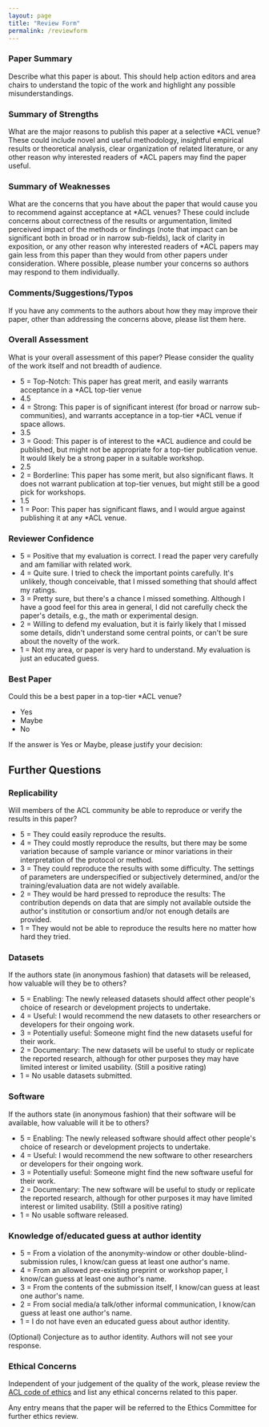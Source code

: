 ```yaml
---
layout: page
title: "Review Form"
permalink: /reviewform
---
```


### Paper Summary

Describe what this paper is about. This should help action editors and area chairs to understand the topic of the work and highlight any possible misunderstandings.  

### Summary of Strengths

What are the major reasons to publish this paper at a selective *ACL venue? These could include novel and useful methodology, insightful empirical results or theoretical analysis, clear organization of related literature, or any other reason why interested readers of *ACL papers may find the paper useful.

### Summary of Weaknesses

What are the concerns that you have about the paper that would cause you to recommend against acceptance at *ACL venues? These could include concerns about correctness of the results or argumentation, limited perceived impact of the methods or findings (note that impact can be significant both in broad or in narrow sub-fields), lack of clarity in exposition, or any other reason why interested readers of *ACL papers may gain less from this paper than they would from other papers under consideration. Where possible, please number your concerns so authors may respond to them individually.

### Comments/Suggestions/Typos 

If you have any comments to the authors about how they may improve their paper, other than addressing the concerns above, please list them here.

### Overall Assessment

What is your overall assessment of this paper? Please consider the quality of the work itself and not breadth of audience. 


* 5 = Top-Notch: This paper has great merit, and easily warrants acceptance in a *ACL top-tier venue
* 4.5
* 4 = Strong: This paper is of significant interest (for broad or narrow sub-communities), and warrants acceptance in a top-tier *ACL venue if space allows.
* 3.5
* 3 = Good: This paper is of interest to the *ACL audience and could be published, but might not be appropriate for a top-tier publication venue. It would likely be a strong paper in a suitable workshop. 
* 2.5
* 2 = Borderline: This paper has some merit, but also significant flaws. It does not warrant publication at top-tier venues, but might still be a good pick for workshops. 
* 1.5
* 1 = Poor: This paper has significant flaws, and I would argue against publishing it at any *ACL venue.

### Reviewer Confidence

* 5 = Positive that my evaluation is correct. I read the paper very carefully and am familiar with related work.
* 4 = Quite sure. I tried to check the important points carefully. It's unlikely, though conceivable, that I missed something that should affect my ratings.
* 3 =  Pretty sure, but there's a chance I missed something. Although I have a good feel for this area in general, I did not carefully check the paper's details, e.g., the math or experimental design.
* 2 =  Willing to defend my evaluation, but it is fairly likely that I missed some details, didn't understand some central points, or can't be sure about the novelty of the work.
* 1 = Not my area, or paper is very hard to understand. My evaluation is just an educated guess.

### Best Paper

Could this be a best paper in a top-tier *ACL venue?

* Yes
* Maybe
* No

If the answer is Yes or Maybe, please justify your decision:


## Further Questions

### Replicability

Will members of the ACL community be able to reproduce or verify the results in this paper?

* 5 = They could easily reproduce the results.
* 4 = They could mostly reproduce the results, but there may be some variation because of sample variance or minor variations in their interpretation of the protocol or method.
* 3 = They could reproduce the results with some difficulty. The settings of parameters are underspecified or subjectively determined, and/or the training/evaluation data are not widely available.
* 2 = They would be hard pressed to reproduce the results: The contribution depends on data that are simply not available outside the author's institution or consortium and/or not enough details are provided.
* 1 = They would not be able to reproduce the results here no matter how hard they tried.

### Datasets

If the authors state (in anonymous fashion) that datasets will be released, how valuable will they be to others? 

* 5 = Enabling: The newly released datasets should affect other people's choice of research or development projects to undertake.
* 4 = Useful: I would recommend the new datasets to other researchers or developers for their ongoing work.
* 3 = Potentially useful: Someone might find the new datasets useful for their work.
* 2 = Documentary: The new datasets will be useful to study or replicate the reported research, although for other purposes they may have limited interest or limited usability. (Still a positive rating)
* 1 = No usable datasets submitted.

### Software

If the authors state (in anonymous fashion) that their software will be available, how valuable will it be to others? 

* 5 = Enabling: The newly released software should affect other people's choice of research or development projects to undertake.
* 4 = Useful: I would recommend the new software to other researchers or developers for their ongoing work.
* 3 = Potentially useful: Someone might find the new software useful for their work.
* 2 = Documentary: The new software will be useful to study or replicate the reported research, although for other purposes it may have limited interest or limited usability. (Still a positive rating)
* 1 = No usable software released.

### Knowledge of/educated guess at author identity  

* 5 = From a violation of the anonymity-window or other double-blind-submission rules, I know/can guess at least one author's name.
* 4 = From an allowed pre-existing preprint or workshop paper, I know/can guess at least one author's name.
* 3 = From the contents of the submission itself, I know/can guess at least one author's name.
* 2 = From social media/a talk/other informal communication, I know/can guess at least one author's name.
* 1 = I do not have even an educated guess about author identity.

(Optional) Conjecture as to author identity.  Authors will not see your response.

### Ethical Concerns

Independent of your judgement of the quality of the work, please review the [ACL code of ethics](https://www.aclweb.org/portal/content/acl-code-ethics) and list any ethical concerns related to this paper. 

Any entry means that the paper will be referred to the Ethics Committee for further ethics review. 
